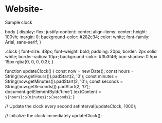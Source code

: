 # Website-
Sample clock 
<!DOCTYPE html>
<html lang="en">
<head>
    <meta charset="UTF-8">
    <meta name="viewport" content="width=device-width, initial-scale=1.0">
    <title>Digital Clock</title>
    <link rel="stylesheet" href="styles.css">
</head>
<body>
    <div class="clock">
        <span id="time"></span>
    </div>
    <script src="script.js"></script>
</body>
</html>

body {
    display: flex;
    justify-content: center;
    align-items: center;
    height: 100vh;
    margin: 0;
    background-color: #282c34;
    color: white;
    font-family: Arial, sans-serif;
}

.clock {
    font-size: 48px;
    font-weight: bold;
    padding: 20px;
    border: 2px solid white;
    border-radius: 10px;
    background-color: #3b3f46;
    box-shadow: 0 5px 15px rgba(0, 0, 0, 0.3);
}

function updateClock() {
    const now = new Date();
    const hours = String(now.getHours()).padStart(2, '0');
    const minutes = String(now.getMinutes()).padStart(2, '0');
    const seconds = String(now.getSeconds()).padStart(2, '0');
    document.getElementById('time').textContent = `${hours}:${minutes}:${seconds}`;
}

// Update the clock every second
setInterval(updateClock, 1000);

// Initialize the clock immediately
updateClock();
